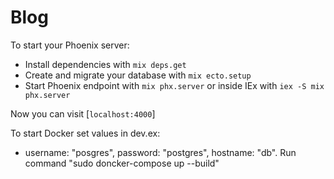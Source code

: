 # Blog

To start your Phoenix server:

  * Install dependencies with `mix deps.get`
  * Create and migrate your database with `mix ecto.setup`
  * Start Phoenix endpoint with `mix phx.server` or inside IEx with `iex -S mix phx.server`

Now you can visit [`localhost:4000`]

To start Docker set values in dev.ex:
 * username: "posgres",
  password: "postgres",
  hostname: "db".
Run command "sudo doncker-compose up --build"
